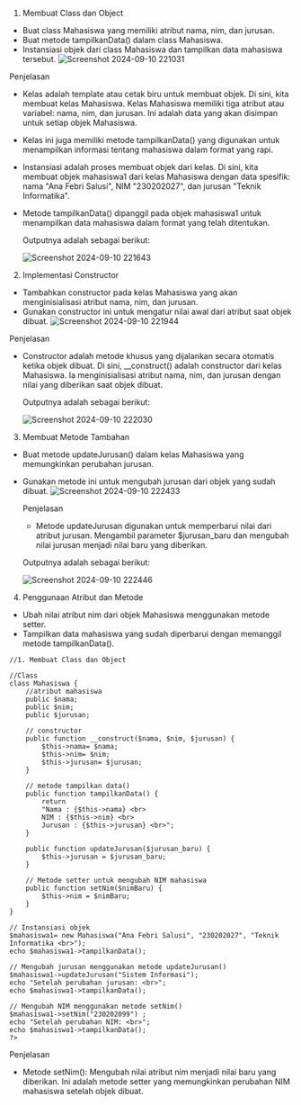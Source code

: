 1. Membuat Class dan Object
- Buat class Mahasiswa yang memiliki atribut nama, nim, dan jurusan.
- Buat metode tampilkanData() dalam class Mahasiswa.
- Instansiasi objek dari class Mahasiswa dan tampilkan data mahasiswa tersebut.
  ![Screenshot 2024-09-10 221031](https://github.com/user-attachments/assets/f86d1199-977c-48e5-a966-e34850aacac3)

Penjelasan
  * Kelas adalah template atau cetak biru untuk membuat objek. Di sini, kita membuat kelas Mahasiswa.
Kelas Mahasiswa memiliki tiga atribut atau variabel: nama, nim, dan jurusan. Ini adalah data yang akan disimpan untuk setiap objek Mahasiswa.
  * Kelas ini juga memiliki metode tampilkanData() yang digunakan untuk menampilkan informasi tentang mahasiswa dalam format yang rapi.
  * Instansiasi adalah proses membuat objek dari kelas. Di sini, kita membuat objek mahasiswa1 dari kelas Mahasiswa dengan data spesifik: nama "Ana Febri Salusi", NIM "230202027", dan jurusan "Teknik Informatika".
  * Metode tampilkanData() dipanggil pada objek mahasiswa1 untuk menampilkan data mahasiswa dalam format yang telah ditentukan.
    
    Outputnya adalah sebagai berikut:
    
    ![Screenshot 2024-09-10 221643](https://github.com/user-attachments/assets/e989781d-775c-41f4-954f-49e817ddda9b)
    
2. Implementasi Constructor
- Tambahkan constructor pada kelas Mahasiswa yang akan menginisialisasi
atribut nama, nim, dan jurusan.
- Gunakan constructor ini untuk mengatur nilai awal dari atribut saat objek dibuat.
    ![Screenshot 2024-09-10 221944](https://github.com/user-attachments/assets/48ddcfc0-393b-4e6b-9204-d95a97298f8a)

Penjelasan 
- Constructor adalah metode khusus yang dijalankan secara otomatis ketika objek dibuat.
Di sini, __construct() adalah constructor dari kelas Mahasiswa. Ia menginisialisasi atribut nama, nim, dan jurusan dengan nilai yang diberikan saat objek dibuat.

  Outputnya adalah sebagai berikut:
  
  ![Screenshot 2024-09-10 222030](https://github.com/user-attachments/assets/b3ebe016-dcfd-4457-8365-9202352f9526)

3. Membuat Metode Tambahan
- Buat metode updateJurusan() dalam kelas Mahasiswa yang memungkinkan
perubahan jurusan.
- Gunakan metode ini untuk mengubah jurusan dari objek yang sudah dibuat.
  ![Screenshot 2024-09-10 222433](https://github.com/user-attachments/assets/02e99435-e9a6-4a1a-b102-d04c06d8a7c2)

  Penjelasan
  - Metode updateJurusan digunakan untuk memperbarui nilai dari atribut jurusan.
Mengambil parameter $jurusan_baru dan mengubah nilai jurusan menjadi nilai baru yang diberikan.
    
  Outputnya adalah sebagai berikut:
  
  ![Screenshot 2024-09-10 222446](https://github.com/user-attachments/assets/b4de1531-6b09-42f7-8106-6c8259c6a215)

4. Penggunaan Atribut dan Metode
- Ubah nilai atribut nim dari objek Mahasiswa menggunakan metode setter.
- Tampilkan data mahasiswa yang sudah diperbarui dengan memanggil metode
tampilkanData().
``` <?php
//1. Membuat Class dan Object

//Class
class Mahasiswa {
    //atribut mahasiswa
    public $nama;
    public $nim;
    public $jurusan;

    // constructor
    public function __construct($nama, $nim, $jurusan) {
        $this->nama= $nama;
        $this->nim= $nim;
        $this->jurusan= $jurusan;
    }

    // metode tampilkan data()
    public function tampilkanData() {
        return 
        "Nama : {$this->nama} <br>
        NIM : {$this->nim} <br>
        Jurusan : {$this->jurusan} <br>";
    }

    public function updateJurusan($jurusan_baru) {
        $this->jurusan = $jurusan_baru;
    }

    // Metode setter untuk mengubah NIM mahasiswa
    public function setNim($nimBaru) {
        $this->nim = $nimBaru;
    }
}

// Instansiasi objek
$mahasiswa1= new Mahasiswa("Ana Febri Salusi", "230202027", "Teknik Informatika <br>");
echo $mahasiswa1->tampilkanData();

// Mengubah jurusan menggunakan metode updateJurusan()
$mahasiswa1->updateJurusan("Sistem Informasi");
echo "Setelah perubahan jurusan: <br>";
echo $mahasiswa1->tampilkanData();

// Mengubah NIM menggunakan metode setNim()
$mahasiswa1->setNim("230202099") ;
echo "Setelah perubahan NIM: <br>";
echo $mahasiswa1->tampilkanData();
?>
```
Penjelasan 
- Metode setNim():
Mengubah nilai atribut nim menjadi nilai baru yang diberikan.
Ini adalah metode setter yang memungkinkan perubahan NIM mahasiswa setelah objek dibuat.

